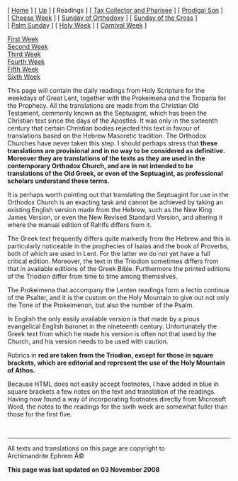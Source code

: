 \[ [Home](index.md) \] \[ [Up](triodion.md) \] \[ Readings \]
\[ [Tax Collector and Pharisee](PubPharE.md) \]
\[ [Prodigal Son](ProdigalE.md) \] \[ [Cheese Week](cheese_week.md) \]
\[ [Sunday of Orthodoxy](sunday_of_orthodoxy.md) \]
\[ [Sunday of the Cross](sunday_of_the_cross.md) \]
\[ [Palm Sunday](palm.md) \] \[ [Holy Week](holyweek.md) \]
\[ [Carnival Week](carnival_week.md) \]

[First Week](first.md)\
[Second Week](second_week.md)\
[Third Week](third.md)\
[Fourth Week](fourth.md)\
[Fifth Week](fifth.md)\
[Sixth Week](sixth_week.md)

This page will contain the daily readings from Holy Scripture for the
weekdays of Great Lent, together with the Prokeimena and the Troparia
for the Prophecy. All the translations are made from the Christian Old
Testament, commonly known as the Septuagint, which has been the
Christian text since the days of the Apostles. It was only in the
sixteenth century that certain Christian bodies rejected this text in
favour of translations based on the Hebrew Masoretic tradition. The
Orthodox Churches have never taken this step. I should perhaps stress
that **these translations are provisional and in no way to be considered
as definitive. Moreover they are translations of the texts as they are
used in the contemporary Orthodox Church, and are in not intended to be
translations of the Old Greek, or even of the Septuagint, as
professional scholars understand these terms.**

It is perhaps worth pointing out that translating the Septuagint for use
in the Orthodox Church is an exacting task and cannot be achieved by
taking an existing English version made from the Hebrew, such as the New
King James Version, or even the New Revised Standard Version, and
altering it where the manual edition of Rahlfs differs from it.

The Greek text frequently differs quite markedly from the Hebrew and
this is particularly noticeable in the prophecies of Isaias and the book
of Proverbs, both of which are used in Lent. For the latter we do not
yet have a full critical edition. Moreover, the text in the Triodion
sometimes differs from that in available editions of the Greek Bible.
Furthermore the printed editions of the Triodion differ from time to
time among themselves.

The Prokeimena that accompany the Lenten readings form a lectio continua
of the Psalter, and it is the custom on the Holy Mountain to give out
not only the Tone of the Prokeimenon, but also the number of the Psalm.

In English the only easily available version is that made by a pious
evangelical English baronet in the nineteenth century. Unfortunately the
Greek text from which he made his version is often not that used by the
Church, and his version needs to be used with caution.

Rubrics in **red are taken from the Triodion, except for those in square
brackets, which are editorial and represent the use of the Holy Mountain
of Athos.**

Because HTML does not easily accept footnotes, I have added in blue in
square brackets a few notes on the text and translation of the readings.
Having now found a way of incorporating footnotes directly from
Microsoft Word, the notes to the readings for the sixth week are
somewhat fuller than those for the first five.

<div style="mso-element:footnote-list">

</div>

 

------------------------------------------------------------------------

All texts and translations on this page are copyright to\
Archimandrite Ephrem Â©

**This page was last updated on 03 November 2008**
